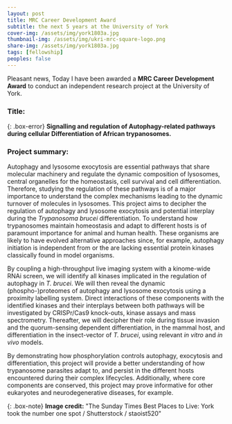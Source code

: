 ```yaml
---
layout: post
title: MRC Career Development Award
subtitle: the next 5 years at the University of York
cover-img: /assets/img/york1803a.jpg
thumbnail-img: /assets/img/ukri-mrc-square-logo.png
share-img: /assets/img/york1803a.jpg
tags: [fellowship]
peoples: false
---
```


Pleasant news, Today I have been awarded a **MRC Career Development Award** to conduct an independent research project at the University of York.

### Title:

{: .box-error}
**Signalling and regulation of Autophagy-related pathways during cellular Differentiation of African trypanosomes.**

### Project summary:
Autophagy and lysosome exocytosis are essential pathways that share molecular machinery and regulate the dynamic composition of lysosomes, central organelles for the homeostasis, cell survival and cell differentiation. Therefore, studying the regulation of these pathways is of a major importance to understand the complex mechanisms leading to the dynamic turnover of molecules in lysosomes. This project aims to decipher the regulation of autophagy and lysosome exocytosis and potential interplay during the *Trypanosoma brucei* differentiation. To understand how trypanosomes maintain homeostasis and adapt to different hosts is of paramount importance for animal and human health. These organisms are likely to have evolved alternative approaches since, for example, autophagy initiation is independent from or the are lacking essential protein kinases classically found in model organisms.

By coupling a high-throughput live imaging system with a kinome-wide RNAi screen, we will identify all kinases implicated in the regulation of autophagy in *T. brucei*. We will then reveal the dynamic (phospho-)proteomes of autophagy and lysosome exocytosis using a proximity labelling system. Direct interactions of these components with the identified kinases and their interplays between both pathways will be investigated by CRISPr/Cas9 knock-outs, kinase assays and mass spectrometry. Thereafter, we will decipher their role during tissue invasion and the quorum-sensing dependent differentiation, in the mammal host, and differentiation in the insect-vector of *T. brucei*, using relevant *in vitro* and *in vivo* models.

By demonstrating how phosphorylation controls autophagy, exocytosis and differentiation, this project will provide a better understanding of how trypanosome parasites adapt to, and persist in the different hosts encountered during their complex lifecycles. Additionally, where core components are conserved, this project may prove informative for other eukaryotes and neurodegenerative diseases, for example.

{: .box-note}
**Image credit:** "The Sunday Times Best Places to Live: York took the number one spot / Shutterstock / staoist520"
